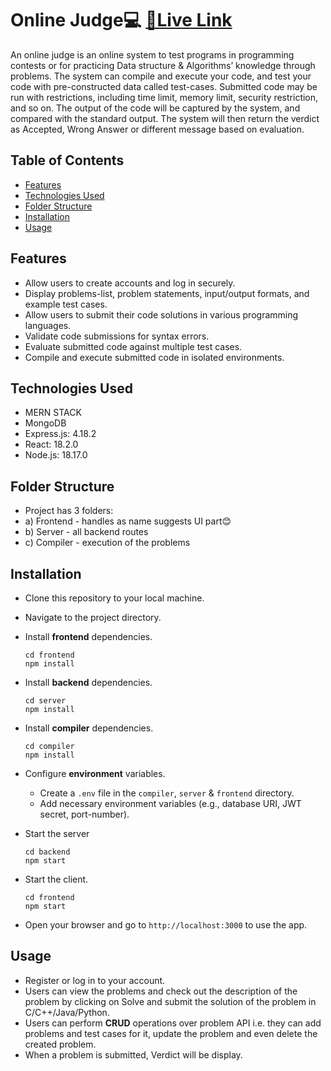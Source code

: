 # Online Judge💻 [🔗Live Link](http://ec2-52-62-165-113.ap-southeast-2.compute.amazonaws.com/)

An online judge is an online system to test programs in programming contests or for practicing Data structure & Algorithms’ knowledge through problems. The system can compile and execute your code, and test your code with pre-constructed data called test-cases. Submitted code may be run with restrictions, including time limit, memory limit, security restriction, and so on. The output of the code will be captured by the system, and compared with the standard output. The system will then return the verdict as Accepted, Wrong Answer or different message based on evaluation.

## Table of Contents

- [Features](#features)
- [Technologies Used](#technologies-used)
- [Folder Structure](#folder-structure)
- [Installation](#installation)
- [Usage](#usage)

## Features

- Allow users to create accounts and log in securely.
- Display problems-list, problem statements, input/output formats, and example test cases.
- Allow users to submit their code solutions in various programming languages.
- Validate code submissions for syntax errors.
- Evaluate submitted code against multiple test cases.
- Compile and execute submitted code in isolated environments.

## Technologies Used

- MERN STACK
- MongoDB
- Express.js: 4.18.2
- React: 18.2.0
- Node.js: 18.17.0

## Folder Structure

- Project has 3 folders:
- a) Frontend - handles as name suggests UI part😊
- b) Server - all backend routes
- c) Compiler - execution of the problems

## Installation

- Clone this repository to your local machine.
- Navigate to the project directory.
- Install **frontend** dependencies.

  ```
  cd frontend
  npm install
  ```

- Install **backend** dependencies.

  ```
  cd server
  npm install
  ```

- Install **compiler** dependencies.

  ```
  cd compiler
  npm install
  ```

- Configure **environment** variables.
  - Create a `.env` file in the `compiler`, `server` & `frontend` directory.
  - Add necessary environment variables (e.g., database URI, JWT secret, port-number).
- Start the server
  ```
  cd backend
  npm start
  ```
- Start the client.
  ```
  cd frontend
  npm start
  ```
- Open your browser and go to `http://localhost:3000` to use the app.

## Usage

- Register or log in to your account.
- Users can view the problems and check out the description of the problem by clicking on Solve and submit the solution of the problem in C/C++/Java/Python.
- Users can perform **CRUD** operations over problem API i.e. they can add problems and test cases for it, update the problem and even delete the created problem.
- When a problem is submitted, Verdict will be display.
